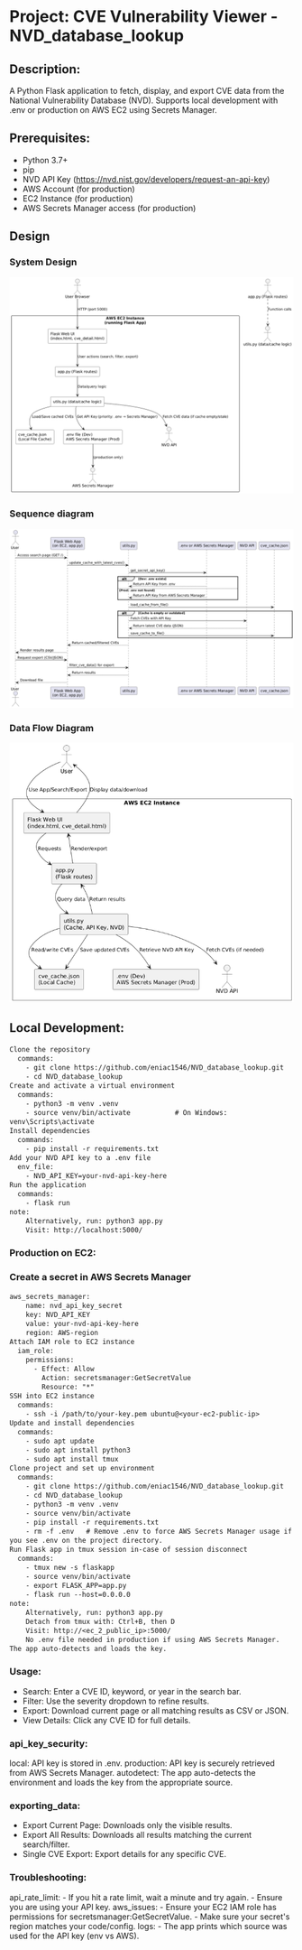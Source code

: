 # Project: CVE Vulnerability Viewer - NVD_database_lookup
## Description: 
  A Python Flask application to fetch, display, and export CVE data from the National Vulnerability Database (NVD).
  Supports local development with .env or production on AWS EC2 using Secrets Manager.

## Prerequisites:
  - Python 3.7+
  - pip
  - NVD API Key (https://nvd.nist.gov/developers/request-an-api-key)
  - AWS Account (for production)
  - EC2 Instance (for production)
  - AWS Secrets Manager access (for production)
## Design

### System Design
![alt text](images/1.png)
### Sequence diagram
![alt text](images/2.png)
### Data Flow Diagram
![alt text](images/3.png)

## Local Development:
    Clone the repository
      commands:
        - git clone https://github.com/eniac1546/NVD_database_lookup.git
        - cd NVD_database_lookup
    Create and activate a virtual environment
      commands:
        - python3 -m venv .venv
        - source venv/bin/activate           # On Windows: venv\Scripts\activate
    Install dependencies
      commands:
        - pip install -r requirements.txt
    Add your NVD API key to a .env file
      env_file:
        - NVD_API_KEY=your-nvd-api-key-here
    Run the application
      commands:
        - flask run
    note:
        Alternatively, run: python3 app.py
        Visit: http://localhost:5000/

### Production on EC2:

### Create a secret in AWS Secrets Manager
    aws_secrets_manager:
        name: nvd_api_key_secret
        key: NVD_API_KEY
        value: your-nvd-api-key-here
        region: AWS-region
    Attach IAM role to EC2 instance
      iam_role:
        permissions:
          - Effect: Allow
            Action: secretsmanager:GetSecretValue
            Resource: "*"
    SSH into EC2 instance
      commands:
        - ssh -i /path/to/your-key.pem ubuntu@<your-ec2-public-ip>
    Update and install dependencies
      commands:
        - sudo apt update
        - sudo apt install python3
        - sudo apt install tmux
    Clone project and set up environment
      commands:
        - git clone https://github.com/eniac1546/NVD_database_lookup.git
        - cd NVD_database_lookup
        - python3 -m venv .venv
        - source venv/bin/activate
        - pip install -r requirements.txt
        - rm -f .env   # Remove .env to force AWS Secrets Manager usage if you see .env on the project directory.
    Run Flask app in tmux session in-case of session disconnect
      commands:
        - tmux new -s flaskapp
        - source venv/bin/activate
        - export FLASK_APP=app.py
        - flask run --host=0.0.0.0
    note: 
        Alternatively, run: python3 app.py
        Detach from tmux with: Ctrl+B, then D
        Visit: http://<ec_2_public_ip>:5000/
        No .env file needed in production if using AWS Secrets Manager. The app auto-detects and loads the key.

### Usage:
  - Search: Enter a CVE ID, keyword, or year in the search bar.
  - Filter: Use the severity dropdown to refine results.
  - Export: Download current page or all matching results as CSV or JSON.
  - View Details: Click any CVE ID for full details.

### api_key_security:
  local: API key is stored in .env.
  production: API key is securely retrieved from AWS Secrets Manager.
  autodetect: The app auto-detects the environment and loads the key from the appropriate source.

### exporting_data:
  - Export Current Page: Downloads only the visible results.
  - Export All Results: Downloads all results matching the current search/filter.
  - Single CVE Export: Export details for any specific CVE.

### Troubleshooting:
  api_rate_limit:
    - If you hit a rate limit, wait a minute and try again.
    - Ensure you are using your API key.
  aws_issues:
    - Ensure your EC2 IAM role has permissions for secretsmanager:GetSecretValue.
    - Make sure your secret's region matches your code/config.
  logs:
    - The app prints which source was used for the API key (env vs AWS).
